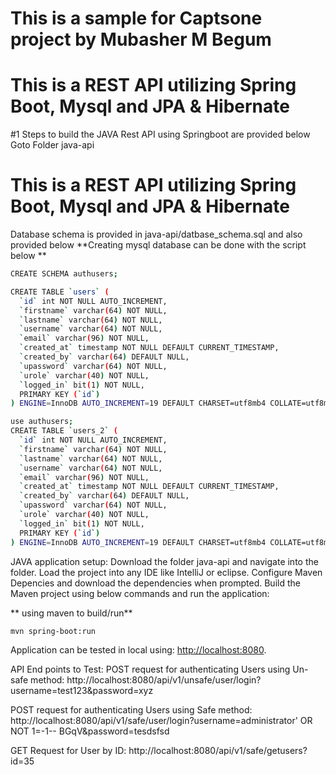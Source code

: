 # This is a sample for Captsone project by Mubasher M Begum
# This is a REST API utilizing Spring Boot, Mysql and JPA & Hibernate

#1 Steps to build the JAVA Rest API using Springboot are provided below
Goto Folder java-api
# This is a REST API utilizing Spring Boot, Mysql and JPA & Hibernate
Database schema is provided in java-api/datbase_schema.sql and also provided below
**Creating mysql database can be done with the script below **
```bash
CREATE SCHEMA authusers;

CREATE TABLE `users` (
  `id` int NOT NULL AUTO_INCREMENT,
  `firstname` varchar(64) NOT NULL,
  `lastname` varchar(64) NOT NULL,
  `username` varchar(64) NOT NULL,
  `email` varchar(96) NOT NULL,
  `created_at` timestamp NOT NULL DEFAULT CURRENT_TIMESTAMP,
  `created_by` varchar(64) DEFAULT NULL,
  `upassword` varchar(64) NOT NULL,
  `urole` varchar(40) NOT NULL,
  `logged_in` bit(1) NOT NULL,
  PRIMARY KEY (`id`)
) ENGINE=InnoDB AUTO_INCREMENT=19 DEFAULT CHARSET=utf8mb4 COLLATE=utf8mb4_0900_ai_ci

use authusers;
CREATE TABLE `users_2` (
  `id` int NOT NULL AUTO_INCREMENT,
  `firstname` varchar(64) NOT NULL,
  `lastname` varchar(64) NOT NULL,
  `username` varchar(64) NOT NULL,
  `email` varchar(96) NOT NULL,
  `created_at` timestamp NOT NULL DEFAULT CURRENT_TIMESTAMP,
  `created_by` varchar(64) DEFAULT NULL,
  `upassword` varchar(64) NOT NULL,
  `urole` varchar(40) NOT NULL,
  `logged_in` bit(1) NOT NULL,
  PRIMARY KEY (`id`)
) ENGINE=InnoDB AUTO_INCREMENT=19 DEFAULT CHARSET=utf8mb4 COLLATE=utf8mb4_0900_ai_ci
```

JAVA application setup: 
Download the folder java-api and navigate into the folder.
Load the project into any IDE like IntelliJ or eclipse.
Configure Maven Depencies and download the dependencies when prompted.
Build the Maven project using below commands and run the application:

** using maven to build/run**
```bash
mvn spring-boot:run
```

Application can be tested in local using:
<http://localhost:8080>.

API End points to Test:
POST request for authenticating Users using Un-safe method: http://localhost:8080/api/v1/unsafe/user/login?username=test123&password=xyz

POST request for authenticating Users using Safe method: http://localhost:8080/api/v1/safe/user/login?username=administrator' OR NOT 1=-1-- BGqV&password=tesdsfsd

GET Request for User by ID: http://localhost:8080/api/v1/safe/getusers?id=35
